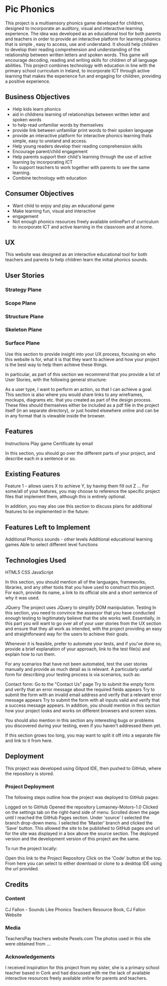 # Pic Phonics
This project is a multisensory phonics game developed for children, designed to incorporate an auditory, visual and interactive learning experience.
The idea was developed as an educational tool for both parents and teachers in order to provide an interactive platform for learning phonics that is simple , easy to access, use and understand. It should help children to
develop their reading comprehension and understanding of the relationship between written letters and spoken words. This game will encourage decoding, reading and writing skills for children of all language abilities.
This project combines technology with education in line with the primary school curriculum in Ireland, to incorporate ICT through active learning that makes the experience fun and engaging for children, providing a positive
experience.

## Business Objectives
- Help kids learn phonics
- aid in childrens learning of relationships between written letter and spoken words
- to help read unfamiliar words by themselves
- provide link between unfamiliar print words to their spoken language
- provide an interactive platform for interactive phonics learning thats simple, easy to unstand and access.
- Help young readers develop their reading comprehension skills
- Encourage parent/child engagement
- Help parents support their child's learning through the use of active learning by incorporating ICT
- To support teachers to work together with parents to see the same learning.
- Combine technology with education


## Consumer Objectives
- Want child to enjoy and play an educational game
- Make learning fun, visual and interactive
- engagement
- Not enough phonics resources freely available onlinePart of curriculum to incorporate ICT and active learning in the classroom and at home.

## UX

This website was designed as an interactive educational tool for both teachers and parents to help children learn the initial phonics sounds.

## User Stories

### Strategy Plane

### Scope Plane

### Structure Plane

### Skeleton Plane

### Surface Plane


Use this section to provide insight into your UX process, focusing on who this website is for, what it is that they want to achieve and how your project is the best way to help them achieve these things.

In particular, as part of this section we recommend that you provide a list of User Stories, with the following general structure:

As a user type, I want to perform an action, so that I can achieve a goal.
This section is also where you would share links to any wireframes, mockups, diagrams etc. that you created as part of the design process. These files should themselves either be included as a pdf file in the project itself (in an separate directory), or just hosted elsewhere online and can be in any format that is viewable inside the browser.

## Features

Instructions
Play game
Certificate by email


In this section, you should go over the different parts of your project, and describe each in a sentence or so.

## Existing Features
Feature 1 - allows users X to achieve Y, by having them fill out Z
...
For some/all of your features, you may choose to reference the specific project files that implement them, although this is entirely optional.

In addition, you may also use this section to discuss plans for additional features to be implemented in the future:

## Features Left to Implement

Additional Phonics sounds - other levels
Additional educational learning games
Able to select different level functions

## Technologies Used

HTML5
CSS 
JavaScript

In this section, you should mention all of the languages, frameworks, libraries, and any other tools that you have used to construct this project. For each, provide its name, a link to its official site and a short sentence of why it was used.

JQuery
The project uses JQuery to simplify DOM manipulation.
Testing
In this section, you need to convince the assessor that you have conducted enough testing to legitimately believe that the site works well. Essentially, in this part you will want to go over all of your user stories from the UX section and ensure that they all work as intended, with the project providing an easy and straightforward way for the users to achieve their goals.

Whenever it is feasible, prefer to automate your tests, and if you've done so, provide a brief explanation of your approach, link to the test file(s) and explain how to run them.

For any scenarios that have not been automated, test the user stories manually and provide as much detail as is relevant. A particularly useful form for describing your testing process is via scenarios, such as:

Contact form:
Go to the "Contact Us" page
Try to submit the empty form and verify that an error message about the required fields appears
Try to submit the form with an invalid email address and verify that a relevant error message appears
Try to submit the form with all inputs valid and verify that a success message appears.
In addition, you should mention in this section how your project looks and works on different browsers and screen sizes.

You should also mention in this section any interesting bugs or problems you discovered during your testing, even if you haven't addressed them yet.

If this section grows too long, you may want to split it off into a separate file and link to it from here.

## Deployment
This project was developed using Gitpod IDE, then pushed to GitHub, where the repository is stored.

### Project Deployment

The following steps outline how the project was deployed to GitHub pages:

Logged on to GitHub
Opened the repository Lomasney-Motors-1.0
Clicked on the settings tab on the right-hand side of menu.
Scrolled down the page until I reached the GitHub Pages section.
Under 'source' I selected the branch drop-down menu.
I selected the 'Master' branch and clicked the 'Save' button.
This allowed the site to be published to GitHub pages and url for the site was displayed in a box above the source section.
The deployed version and the development version of this project are the same.

To run the project locally:

Open this link to the Project Repository
Click on the 'Code' button at the top.
From here you can select to either download or clone to a desktop IDE using the url provided.

## Credits
### Content
CJ Fallon - Sounds Like Phonics Teachers Resource Book, CJ Fallon Website

### Media
TeachersPay teachers website
Pexels.com
The photos used in this site were obtained from ...

### Acknowledgements
I received inspiration for this project from my sister, she is a primary school teacher based in Cork and had discussed with me the lack of available
interactive resources freely available online for parents and teachers. 